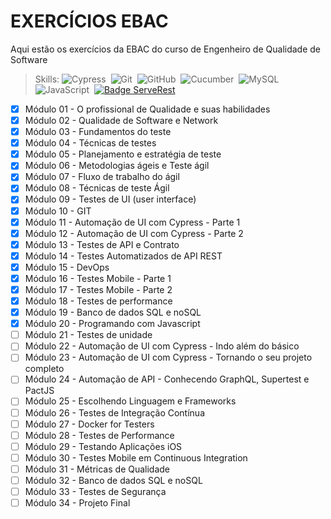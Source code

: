 <h1>EXERCÍCIOS EBAC </h1>

Aqui estão os exercícios da EBAC do curso de Engenheiro de Qualidade de Software

>Skills:
![Cypress](https://img.shields.io/badge/-Cypress-05122A?style=flat&logo=Cypress)&nbsp;
![Git](https://img.shields.io/badge/-Git-05122A?style=flat&logo=git)&nbsp;
![GitHub](https://img.shields.io/badge/-GitHub-05122A?style=flat&logo=github)&nbsp;
![Cucumber](https://img.shields.io/badge/-Cucumber-05122A?style=flat&logo=cucumber)&nbsp;
![MySQL](https://img.shields.io/badge/-MySQL-05122A?style=flat&logo=MySQL)&nbsp;
![JavaScript](https://img.shields.io/badge/-JavaScript-05122A?style=flat&logo=javascript)&nbsp;
[![Badge ServeRest](https://img.shields.io/badge/API-ServeRest-green)](https://github.com/ServeRest/ServeRest/)


- [x] Módulo 01 - O profissional de Qualidade e suas habilidades
- [x] Módulo 02 - Qualidade de Software e Network
- [x] Módulo 03 - Fundamentos do teste
- [x] Módulo 04 - Técnicas de testes
- [x] Módulo 05 - Planejamento e estratégia de teste
- [x] Módulo 06 - Metodologias ágeis e Teste ágil
- [x] Módulo 07 -  Fluxo de trabalho do ágil
- [x] Módulo 08 - Técnicas de teste Ágil
- [x] Módulo 09 - Testes de UI (user interface)
- [x] Módulo 10 - GIT
- [x] Módulo 11 - Automação de UI com Cypress - Parte 1
- [x] Módulo 12 - Automação de UI com Cypress - Parte 2
- [x] Módulo 13 - Testes de API e Contrato
- [x] Módulo 14 - Testes Automatizados de API REST
- [x] Módulo 15 - DevOps
- [x] Módulo 16 - Testes Mobile - Parte 1
- [x] Módulo 17 - Testes Mobile - Parte 2
- [x] Módulo 18 - Testes de performance
- [x] Módulo 19 - Banco de dados SQL e noSQL
- [x] Módulo 20 - Programando com Javascript
- [ ] Módulo 21 - Testes de unidade
- [ ] Módulo 22 - Automação de UI com Cypress - Indo além do básico
- [ ] Módulo 23 - Automação de UI com Cypress - Tornando o seu projeto completo
- [ ] Módulo 24 - Automação de API - Conhecendo GraphQL, Supertest e PactJS
- [ ] Módulo 25 - Escolhendo Linguagem e Frameworks
- [ ] Módulo 26 - Testes de Integração Contínua
- [ ] Módulo 27 - Docker for Testers
- [ ] Módulo 28 - Testes de Performance
- [ ] Módulo 29 - Testando Aplicações iOS
- [ ] Módulo 30 - Testes Mobile em Continuous Integration
- [ ] Módulo 31 - Métricas de Qualidade
- [ ] Módulo 32 - Banco de dados SQL e noSQL
- [ ] Módulo 33 - Testes de Segurança
- [ ] Módulo 34 - Projeto Final